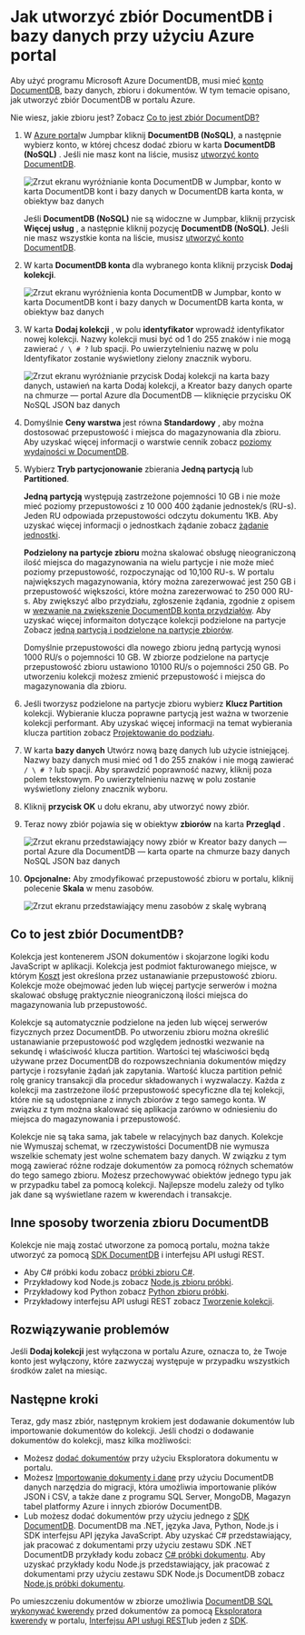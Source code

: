 <properties 
    pageTitle="Tworzenie bazy danych DocumentDB i zbioru | Microsoft Azure" 
    description="Dowiedz się, jak utworzyć NoSQL bazy danych i JSON zbiory dokumentu za pomocą portalu online usługi dla Azure DocumentDB chmurowych dokumentu bazy danych. Pobierz bezpłatną wersję próbną dzisiaj." 
    services="documentdb" 
    authors="mimig1" 
    manager="jhubbard" 
    editor="monicar" 
    documentationCenter=""/>

<tags 
    ms.service="documentdb" 
    ms.workload="data-services" 
    ms.tgt_pltfrm="na" 
    ms.devlang="na" 
    ms.topic="article" 
    ms.date="10/17/2016" 
    ms.author="mimig"/>

# <a name="how-to-create-a-documentdb-collection-and-database-using-the-azure-portal"></a>Jak utworzyć zbiór DocumentDB i bazy danych przy użyciu Azure portal

Aby użyć programu Microsoft Azure DocumentDB, musi mieć [konto DocumentDB](documentdb-create-account.md), bazy danych, zbioru i dokumentów. W tym temacie opisano, jak utworzyć zbiór DocumentDB w portalu Azure. 

Nie wiesz, jakie zbioru jest? Zobacz [Co to jest zbiór DocumentDB?](#what-is-a-documentdb-collection)

1.  W [Azure portal](https://portal.azure.com/)w Jumpbar kliknij **DocumentDB (NoSQL)**, a następnie wybierz konto, w której chcesz dodać zbioru w karta **DocumentDB (NoSQL)** . Jeśli nie masz kont na liście, musisz [utworzyć konto DocumentDB](documentdb-create-account.md).

    ![Zrzut ekranu wyróżnianie konta DocumentDB w Jumpbar, konto w karta DocumentDB kont i bazy danych w DocumentDB karta konta, w obiektyw baz danych](./media/documentdb-create-collection/docdb-database-creation-1-2.png)
    
    Jeśli **DocumentDB (NoSQL)** nie są widoczne w Jumpbar, kliknij przycisk **Więcej usług** , a następnie kliknij pozycję **DocumentDB (NoSQL)**. Jeśli nie masz wszystkie konta na liście, musisz [utworzyć konto DocumentDB](documentdb-create-account.md).

2. W karta **DocumentDB konta** dla wybranego konta kliknij przycisk **Dodaj kolekcji**.

    ![Zrzut ekranu wyróżnienia konta DocumentDB w Jumpbar, konto w karta DocumentDB kont i bazy danych w DocumentDB karta konta, w obiektyw baz danych](./media/documentdb-create-collection/docdb-database-creation-3.png)

3. W karta **Dodaj kolekcji** , w polu **identyfikator** wprowadź identyfikator nowej kolekcji. Nazwy kolekcji musi być od 1 do 255 znaków i nie mogą zawierać `/ \ # ?` lub spacji. Po uwierzytelnieniu nazwę w polu Identyfikator zostanie wyświetlony zielony znacznik wyboru.

    ![Zrzut ekranu wyróżnianie przycisk Dodaj kolekcji na karta bazy danych, ustawień na karta Dodaj kolekcji, a Kreator bazy danych oparte na chmurze — portal Azure dla DocumentDB — kliknięcie przycisku OK NoSQL JSON baz danych](./media/documentdb-create-collection/docdb-collection-creation-5-8.png)

4. Domyślnie **Ceny warstwa** jest równa **Standardowy** , aby można dostosować przepustowość i miejsca do magazynowania dla zbioru. Aby uzyskać więcej informacji o warstwie cennik zobacz [poziomy wydajności w DocumentDB](documentdb-performance-levels.md).  

5. Wybierz **Tryb partycjonowanie** zbierania **Jedną partycją** lub **Partitioned**. 

    **Jedną partycją** występują zastrzeżone pojemności 10 GB i nie może mieć poziomy przepustowości z 10 000 400 żądanie jednostek/s (RU-s). Jeden RU odpowiada przepustowości odczytu dokumentu 1KB. Aby uzyskać więcej informacji o jednostkach żądanie zobacz [żądanie jednostki](documentdb-request-units.md). 

    **Podzielony na partycje zbioru** można skalować obsługę nieograniczoną ilość miejsca do magazynowania na wielu partycje i nie może mieć poziomy przepustowość, rozpoczynając od 10,100 RU-s. W portalu największych magazynowania, który można zarezerwować jest 250 GB i przepustowość większości, które można zarezerwować to 250 000 RU-s. Aby zwiększyć albo przydziału, zgłoszenie żądania, zgodnie z opisem w [wezwanie na zwiększenie DocumentDB konta przydziałów](documentdb-increase-limits.md). Aby uzyskać więcej informaiton dotyczące kolekcji podzielone na partycje Zobacz [jedną partycją i podzielone na partycje zbiorów](documentdb-partition-data.md#single-partition-and-partitioned-collections).

    Domyślnie przepustowości dla nowego zbioru jedną partycją wynosi 1000 RU/s o pojemności 10 GB. W zbiorze podzielone na partycje przepustowość zbioru ustawiono 10100 RU/s o pojemności 250 GB. Po utworzeniu kolekcji możesz zmienić przepustowość i miejsca do magazynowania dla zbioru. 

6. Jeśli tworzysz podzielone na partycje zbioru wybierz **Klucz Partition** kolekcji. Wybieranie klucza poprawne partycją jest ważna w tworzenie kolekcji performant. Aby uzyskać więcej informacji na temat wybierania klucza partition zobacz [Projektowanie do podziału](documentdb-partition-data.md#designing-for-partitioning).

7. W karta **bazy danych** Utwórz nową bazę danych lub użycie istniejącej. Nazwy bazy danych musi mieć od 1 do 255 znaków i nie mogą zawierać `/ \ # ?` lub spacji. Aby sprawdzić poprawność nazwy, kliknij poza polem tekstowym. Po uwierzytelnieniu nazwę w polu zostanie wyświetlony zielony znacznik wyboru.

8. Kliknij **przycisk OK** u dołu ekranu, aby utworzyć nowy zbiór. 

9. Teraz nowy zbiór pojawia się w obiektyw **zbiorów** na karta **Przegląd** .
 
    ![Zrzut ekranu przedstawiający nowy zbiór w Kreator bazy danych — portal Azure dla DocumentDB — karta oparte na chmurze bazy danych NoSQL JSON baz danych](./media/documentdb-create-collection/docdb-collection-creation-9.png)

10. **Opcjonalne:** Aby zmodyfikować przepustowość zbioru w portalu, kliknij polecenie **Skala** w menu zasobów. 

    ![Zrzut ekranu przedstawiający menu zasobów z skalę wybraną](./media/documentdb-create-collection/docdb-collection-creation-scale.png)

## <a name="what-is-a-documentdb-collection"></a>Co to jest zbiór DocumentDB? 

Kolekcja jest kontenerem JSON dokumentów i skojarzone logiki kodu JavaScript w aplikacji. Kolekcja jest podmiot fakturowanego miejsce, w którym [Koszt](documentdb-performance-levels.md) jest określona przez ustanawianie przepustowość zbioru. Kolekcje może obejmować jeden lub więcej partycje serwerów i można skalować obsługę praktycznie nieograniczoną ilości miejsca do magazynowania lub przepustowość.

Kolekcje są automatycznie podzielone na jeden lub więcej serwerów fizycznych przez DocumentDB. Po utworzeniu zbioru można określić ustanawianie przepustowość pod względem jednostki wezwanie na sekundę i właściwość klucza partition. Wartości tej właściwości będą używane przez DocumentDB do rozpowszechniania dokumentów między partycje i rozsyłanie żądań jak zapytania. Wartość klucza partition pełnić rolę granicy transakcji dla procedur składowanych i wyzwalaczy. Każda z kolekcji ma zastrzeżone ilość przepustowość specyficzne dla tej kolekcji, które nie są udostępniane z innych zbiorów z tego samego konta. W związku z tym można skalować się aplikacja zarówno w odniesieniu do miejsca do magazynowania i przepustowość. 

Kolekcje nie są taka sama, jak tabele w relacyjnych baz danych. Kolekcje nie Wymuszaj schemat, w rzeczywistości DocumentDB nie wymusza wszelkie schematy jest wolne schematem bazy danych. W związku z tym mogą zawierać różne rodzaje dokumentów za pomocą różnych schematów do tego samego zbioru. Możesz przechowywać obiektów jednego typu jak w przypadku tabel za pomocą kolekcji. Najlepsze modelu zależy od tylko jak dane są wyświetlane razem w kwerendach i transakcje.

## <a name="other-ways-to-create-a-documentdb-collection"></a>Inne sposoby tworzenia zbioru DocumentDB

Kolekcje nie mają zostać utworzone za pomocą portalu, można także utworzyć za pomocą [SDK DocumentDB](documentdb-sdk-dotnet.md) i interfejsu API usługi REST. 

- Aby C# próbki kodu zobacz [próbki zbioru C#](documentdb-dotnet-samples.md#collection-examples). 
- Przykładowy kod Node.js zobacz [Node.js zbioru próbki](documentdb-nodejs-samples.md#collection-examples).
- Przykładowy kod Python zobacz [Python zbioru próbki](documentdb-python-samples.md#collection-examples).
- Przykładowy interfejsu API usługi REST zobacz [Tworzenie kolekcji](https://msdn.microsoft.com/library/azure/mt489078.aspx).

## <a name="troubleshooting"></a>Rozwiązywanie problemów

Jeśli **Dodaj kolekcji** jest wyłączona w portalu Azure, oznacza to, że Twoje konto jest wyłączony, które zazwyczaj występuje w przypadku wszystkich środków zalet na miesiąc.   

## <a name="next-steps"></a>Następne kroki

Teraz, gdy masz zbiór, następnym krokiem jest dodawanie dokumentów lub importowanie dokumentów do kolekcji. Jeśli chodzi o dodawanie dokumentów do kolekcji, masz kilka możliwości:

- Możesz [dodać dokumentów](documentdb-view-json-document-explorer.md) przy użyciu Eksploratora dokumentu w portalu.
- Możesz [Importowanie dokumenty i dane](documentdb-import-data.md) przy użyciu DocumentDB danych narzędzia do migracji, która umożliwia importowanie plików JSON i CSV, a także dane z programu SQL Server, MongoDB, Magazyn tabel platformy Azure i innych zbiorów DocumentDB. 
- Lub możesz dodać dokumentów przy użyciu jednego z [SDK DocumentDB](documentdb-sdk-dotnet.md). DocumentDB ma .NET, języka Java, Python, Node.js i SDK interfejsu API języka JavaScript. Aby uzyskać C# przedstawiający, jak pracować z dokumentami przy użyciu zestawu SDK .NET DocumentDB przykłady kodu zobacz [C# próbki dokumentu](documentdb-dotnet-samples.md#document-examples). Aby uzyskać przykłady kodu Node.js przedstawiający, jak pracować z dokumentami przy użyciu zestawu SDK Node.js DocumentDB zobacz [Node.js próbki dokumentu](documentdb-nodejs-samples.md#document-examples).

Po umieszczeniu dokumentów w zbiorze umożliwia [DocumentDB SQL](documentdb-sql-query.md) [wykonywać kwerendy](documentdb-sql-query.md#executing-queries) przed dokumentów za pomocą [Eksploratora kwerendy](documentdb-query-collections-query-explorer.md) w portalu, [Interfejsu API usługi REST](https://msdn.microsoft.com/library/azure/dn781481.aspx)lub jeden z [SDK](documentdb-sdk-dotnet.md). 
